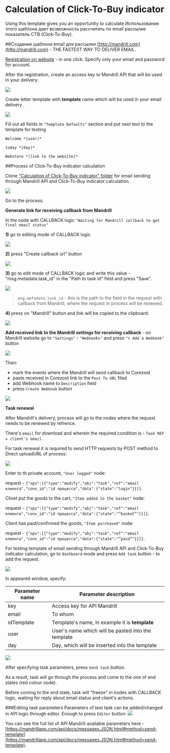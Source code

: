 # Calculation of Click-To-Buy indicator

Using this template gives you an opportunity to calculate Использование этого шаблона дает возможность рассчитать по email рассылке показатель CTB (Click-To-Buy).

##Создание шаблона email для рассылки
[http://mandrill.com](http://mandrill.com) - THE FASTEST WAY TO DELIVER EMAIL.

[Registration on website](https://mandrill.com/signup/) -  in one click. Specify only your email and password for account.

After the registration, create an access key to Mandrill API that will be used in your delivery.

![](../img/mandrill_key.png)

Create letter template with **template** name which will be used in your email delivery .

![](../img/mandrill_create_template.png)

Fill out all fields in `"Template Defaults"` section and put next text to the template for testing
```
Welcome *|user|*

today *|day|*

Webstore *|link to the website|*
```

##Process of Click-To-Buy indicator calculation 

Clone ["Calculation of Click-To-Buy indicator" folder](https://admin.corezoid.com/folder/conv/2391) for email sending through Mandrill API and Click-To-Buy indicator calculation.

![](../img/copy_folder.png)

Go to the process.

**Generate link for receiving callback from Mandrill**

In the node with CALLBACK logic `"Waiting for Mandrill callback to get final email status"`

**1)** go to editing mode of CALLBACK logic 

![](../img/mandrill_1.png)

**2)** press "Create callback url" button

![](../img/mandril_2.png)

**3)** go to edit mode of CALLBACK logic and write this value - "msg.metadata.task_id" in the "Path to task id" field and press "Save".

![](../img/mandrill_3.png)


>`msg.metadata.task_id` - this is the path to the field in the request with callback from Mandrill, where the request in process will be renewed.


**4)** press on "Mandrill" button and link will be copied to the clipboard.

![](../img/mandrill_callback.png)

**Add received link to the Mandrill settings for receiving callback** - on Mandrill website go to `"Settings"` - `"Webhooks"` and press `"+ Add a Webhook"` button

![](../img/mandrill_webhook.png)

Then:
* mark the events where the Mandrill will send callback to Corezoid
* paste received in Corezoid link to the `Post To URL` filed
* add Webhook name to `Description` field
* press `Create Webhook` button

![](../img/mandrill_webhook_1.png)

**Task renewal**

After Mandrill's delivery, process will go to the nodes where the request needs to be renewed by refrence.

There's  `email` for download and wherein the required condition is - `Task REF = client's email`.

For task renewal it is required to send HTTP requests by POST method to Direct uploadURL of process:

![](../img/direct_upload_url.png)

Enter to th private account, `"User logged"` node:

request - `{"ops":[{"type":"modify","obj":"task","ref":"email клиента","conv_id":"id процесса","data":{"state":"login"}}]}`.

Clinet put the goods to the cart, `"Item added to the basket"` node:

request - `{"ops":[{"type":"modify","obj":"task","ref":"email клиента","conv_id":"id процесса","data":{"state":"”basket”"}}]}`.

Client has paid/confirmed the goods, `"Item purchased"` node:

request - `{"ops":[{"type":"modify","obj":"task","ref":"email клиента","conv_id":"id процесса","data":{"state":"”paid”"}}]}`.


For testing template of email sending through Mandrill API and Click-To-Buy indicator calculation, go to `dashboard` mode and press `Add task` button - to add the request.

![](../img/mandrill_dashboard.png)

In appeared window, specify:

|Parameter name|Parameter description|
|--|--|
|key|Access key for API Mandrill|
|email|To whom|
|idTemplate|Template's name, in example it is **template**|
|user|User's name which will be pasted into the template|
|day|Day, which will be inserted into the template|

![](../img/ctb_task.png)


After specifying task parameters, press `Send task` button.

As a result, task will go through the process and come to the one of end states (red colour node).

Before coming to the end state, task will "freeze" in nodes with CALLBACK logic, waiting for reply about email status and client's actions.


###Editing task parameters
Parameters of test task can be added/changed in API logic through editor. Enough to press `Editor` button:
![](../img/mandrill_edit_task.png)


You can see the full list of API Mandrill available parameters here - [https://mandrillapp.com/api/docs/messages.JSON.html#method=send-template](https://mandrillapp.com/api/docs/messages.JSON.html#method=send-template).
